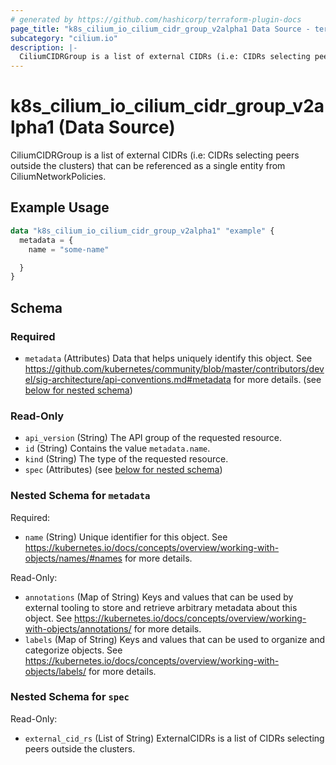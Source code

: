```yaml
---
# generated by https://github.com/hashicorp/terraform-plugin-docs
page_title: "k8s_cilium_io_cilium_cidr_group_v2alpha1 Data Source - terraform-provider-k8s"
subcategory: "cilium.io"
description: |-
  CiliumCIDRGroup is a list of external CIDRs (i.e: CIDRs selecting peers outside the clusters) that can be referenced as a single entity from CiliumNetworkPolicies.
---
```


# k8s_cilium_io_cilium_cidr_group_v2alpha1 (Data Source)

CiliumCIDRGroup is a list of external CIDRs (i.e: CIDRs selecting peers outside the clusters) that can be referenced as a single entity from CiliumNetworkPolicies.

## Example Usage

```terraform
data "k8s_cilium_io_cilium_cidr_group_v2alpha1" "example" {
  metadata = {
    name = "some-name"

  }
}
```

<!-- schema generated by tfplugindocs -->
## Schema

### Required

- `metadata` (Attributes) Data that helps uniquely identify this object. See https://github.com/kubernetes/community/blob/master/contributors/devel/sig-architecture/api-conventions.md#metadata for more details. (see [below for nested schema](#nestedatt--metadata))

### Read-Only

- `api_version` (String) The API group of the requested resource.
- `id` (String) Contains the value `metadata.name`.
- `kind` (String) The type of the requested resource.
- `spec` (Attributes) (see [below for nested schema](#nestedatt--spec))

<a id="nestedatt--metadata"></a>
### Nested Schema for `metadata`

Required:

- `name` (String) Unique identifier for this object. See https://kubernetes.io/docs/concepts/overview/working-with-objects/names/#names for more details.

Read-Only:

- `annotations` (Map of String) Keys and values that can be used by external tooling to store and retrieve arbitrary metadata about this object. See https://kubernetes.io/docs/concepts/overview/working-with-objects/annotations/ for more details.
- `labels` (Map of String) Keys and values that can be used to organize and categorize objects. See https://kubernetes.io/docs/concepts/overview/working-with-objects/labels/ for more details.


<a id="nestedatt--spec"></a>
### Nested Schema for `spec`

Read-Only:

- `external_cid_rs` (List of String) ExternalCIDRs is a list of CIDRs selecting peers outside the clusters.
